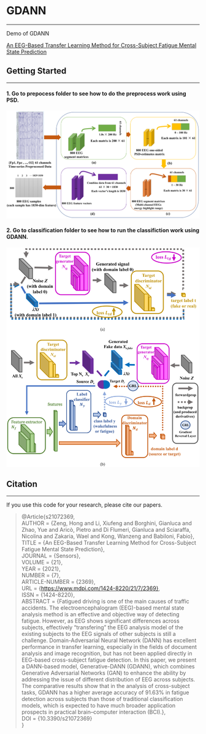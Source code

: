 # GDANN

--------------
Demo of GDANN 

[An EEG-Based Transfer Learning Method for Cross-Subject Fatigue Mental State Prediction](https://www.mdpi.com/1424-8220/21/7/2369/htm#)



## Getting Started

---------------

#### 1. Go to **prepocess** folder to see how to do the preprocess work using **PSD**.
   ![PSD](/docs/psd.png)
#### 2. Go to **classification** folder to see how to run the classifiction work using **GDANN**.
   ![GDANN](/docs/gdann.png)


## Citation

-------

If you use this code for your research, please cite our papers.

>@Article{s21072369,\
AUTHOR = {Zeng, Hong and Li, Xiufeng and Borghini, Gianluca and Zhao, Yue and Aricò, Pietro and Di Flumeri, Gianluca and Sciaraffa, Nicolina and Zakaria, Wael and Kong, Wanzeng and Babiloni, Fabio},\
TITLE = {An EEG-Based Transfer Learning Method for Cross-Subject Fatigue Mental State Prediction},\
JOURNAL = {Sensors},\
VOLUME = {21},\
YEAR = {2021},\
NUMBER = {7},\
ARTICLE-NUMBER = {2369},\
URL = {https://www.mdpi.com/1424-8220/21/7/2369}, \
ISSN = {1424-8220},\
ABSTRACT = {Fatigued driving is one of the main causes of traffic accidents. The electroencephalogram (EEG)-based mental state analysis method is an effective and objective way of detecting fatigue. However, as EEG shows significant differences across subjects, effectively “transfering” the EEG analysis model of the existing subjects to the EEG signals of other subjects is still a challenge. Domain-Adversarial Neural Network (DANN) has excellent performance in transfer learning, especially in the fields of document analysis and image recognition, but has not been applied directly in EEG-based cross-subject fatigue detection. In this paper, we present a DANN-based model, Generative-DANN (GDANN), which combines Generative Adversarial Networks (GAN) to enhance the ability by addressing the issue of different distribution of EEG across subjects. The comparative results show that in the analysis of cross-subject tasks, GDANN has a higher average accuracy of 91.63% in fatigue detection across subjects than those of traditional classification models, which is expected to have much broader application prospects in practical brain–computer interaction (BCI).},\
DOI = {10.3390/s21072369}\
}



